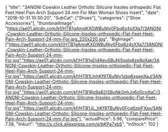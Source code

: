 {
	"title": "3ANGNI Cowskin Leather Orthotic Silicone Insoles orthopedic  Flat Feet Heel Pain  Arch Support 24 mm For Man Woman Shoes Insert",
	"date": "2018-10-31 10:30:20",
	"SubCat": ["Shoes"],
	"categories": ["Shoe Accessories"],
	"thumbnailImage": "https://ae01.alicdn.com/kf/HTB1gAmqKXGWBuNjy0Fbq6z4sXXa7/3ANGNI-Cowskin-Leather-Orthotic-Silicone-Insoles-orthopedic-Flat-Feet-Heel-Pain-Arch-Support-24-mm-For.jpg_220x220.jpg",
	"BigImage": ["https://ae01.alicdn.com/kf/HTB1gAmqKXGWBuNjy0Fbq6z4sXXa7/3ANGNI-Cowskin-Leather-Orthotic-Silicone-Insoles-orthopedic-Flat-Feet-Heel-Pain-Arch-Support-24-mm-For.jpg","https://ae01.alicdn.com/kf/HTB1gDi4KeuSBuNjSsplq6ze8pXak/3ANGNI-Cowskin-Leather-Orthotic-Silicone-Insoles-orthopedic-Flat-Feet-Heel-Pain-Arch-Support-24-mm-For.jpg","https://ae01.alicdn.com/kf/HTB1LInhKf9TBuNjy1zbq6xpepXaJ/3ANGNI-Cowskin-Leather-Orthotic-Silicone-Insoles-orthopedic-Flat-Feet-Heel-Pain-Arch-Support-24-mm-For.jpg","https://ae01.alicdn.com/kf/HTB1Rg9aB2iSBuNkSnhJq6zDcpXaC/3ANGNI-Cowskin-Leather-Orthotic-Silicone-Insoles-orthopedic-Flat-Feet-Heel-Pain-Arch-Support-24-mm-For.jpg","https://ae01.alicdn.com/kf/HTB1JL_hKf9TBuNjy0Fcq6zeiFXax/3ANGNI-Cowskin-Leather-Orthotic-Silicone-Insoles-orthopedic-Flat-Feet-Heel-Pain-Arch-Support-24-mm-For.jpg"],
	"actualPrice": 5.98,
	"comparePrice": 7.38,
	"linkurl": "http://s.click.aliexpress.com/e/bKPa7xbS",
	"inStock": 102
}

